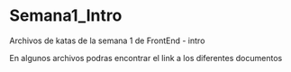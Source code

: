 # Semana1_Intro
Archivos de katas de la semana 1 de FrontEnd - intro

En algunos archivos podras encontrar el link a los diferentes documentos
